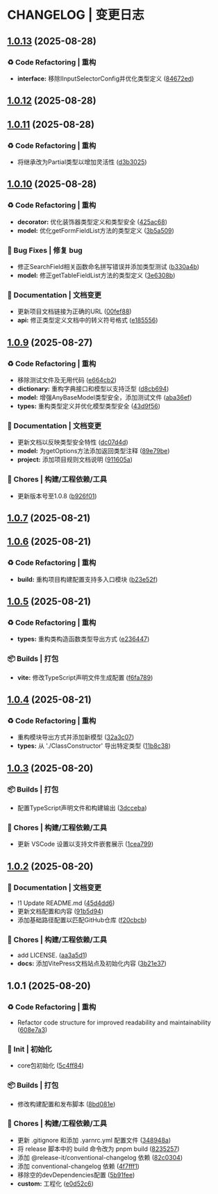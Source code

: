 # CHANGELOG | 变更日志

## [1.0.13](https://github.com/WuCheng-cn/AnyCore/compare/1.0.12...1.0.13) (2025-08-28)

### ♻️ Code Refactoring | 重构

* **interface:** 移除IInputSelectorConfig并优化类型定义 ([84672ed](https://github.com/WuCheng-cn/AnyCore/commit/84672edab0df8ecdd1c0d48f7940eec8d0f8f8c1))

## [1.0.12](https://github.com/WuCheng-cn/AnyCore/compare/1.0.11...1.0.12) (2025-08-28)

## [1.0.11](https://github.com/WuCheng-cn/AnyCore/compare/1.0.10...1.0.11) (2025-08-28)

### ♻️ Code Refactoring | 重构

* 将继承改为Partial类型以增加灵活性 ([d3b3025](https://github.com/WuCheng-cn/AnyCore/commit/d3b30256601b5c3400a04e788295963c54748718))

## [1.0.10](https://github.com/WuCheng-cn/AnyCore/compare/1.0.9...1.0.10) (2025-08-28)

### ♻️ Code Refactoring | 重构

* **decorator:** 优化装饰器类型定义和类型安全 ([425ac68](https://github.com/WuCheng-cn/AnyCore/commit/425ac684c7c6088de295a7a3317ac6e5f0f62c2b))
* **model:** 优化getFormFieldList方法的类型定义 ([3b5a509](https://github.com/WuCheng-cn/AnyCore/commit/3b5a509424673bbe69271a8f4d68f3ecef9dceb3))

### 🐛 Bug Fixes | 修复 bug

* 修正SearchField相关函数命名拼写错误并添加类型测试 ([b330a4b](https://github.com/WuCheng-cn/AnyCore/commit/b330a4b92c6cf9cd5e8b822335b47b76d21e547e))
* **model:** 修正getTableFieldList方法的类型定义 ([3e6308b](https://github.com/WuCheng-cn/AnyCore/commit/3e6308b0812a0772dc6bee275b2b9662f090baaf))

### 📝 Documentation | 文档变更

* 更新项目文档链接为正确的URL ([00fef88](https://github.com/WuCheng-cn/AnyCore/commit/00fef8819fc9beef09ace9ee8562cc951b1b5d50))
* **api:** 修正类型定义文档中的转义符号格式 ([e185556](https://github.com/WuCheng-cn/AnyCore/commit/e185556c02ae26df6a9c5d1e07315cab1237e30f))

## [1.0.9](https://github.com/WuCheng-cn/AnyCore/compare/1.0.7...1.0.9) (2025-08-27)

### ♻️ Code Refactoring | 重构

* 移除测试文件及无用代码 ([e664cb2](https://github.com/WuCheng-cn/AnyCore/commit/e664cb2a46f377cf7bba3556fc4f6a7b23240c45))
* **dictionary:** 重构字典接口和模型以支持泛型 ([d8cb694](https://github.com/WuCheng-cn/AnyCore/commit/d8cb6943ae88522a12447f759f1dd5b193659459))
* **model:** 增强AnyBaseModel类型安全，添加测试文件 ([aba36ef](https://github.com/WuCheng-cn/AnyCore/commit/aba36ef4f839c4aaad57c1174e4987cb5b7d3554))
* **types:** 重构类型定义并优化模型类型安全 ([43d9f56](https://github.com/WuCheng-cn/AnyCore/commit/43d9f56d3949cf27b196e30c87f719603317d1dd))

### 📝 Documentation | 文档变更

* 更新文档以反映类型安全特性 ([dc07d4d](https://github.com/WuCheng-cn/AnyCore/commit/dc07d4d72aaf307453a6de46f1b0178a23c0eafd))
* **model:** 为getOptions方法添加返回类型注释 ([89e79be](https://github.com/WuCheng-cn/AnyCore/commit/89e79beb554fdead9870164e1b6a1e249f678530))
* **project:** 添加项目规则文档说明 ([911605a](https://github.com/WuCheng-cn/AnyCore/commit/911605a66d9859c01507c601dceb6371ce7e48b2))

### 🚀 Chores | 构建/工程依赖/工具

* 更新版本号至1.0.8 ([b926f01](https://github.com/WuCheng-cn/AnyCore/commit/b926f016ec9535af006b32c39d5f8ebd906ee810))

## [1.0.7](https://github.com/WuCheng-cn/AnyCore/compare/1.0.6...1.0.7) (2025-08-21)

## [1.0.6](https://github.com/WuCheng-cn/AnyCore/compare/1.0.5...1.0.6) (2025-08-21)

### ♻️ Code Refactoring | 重构

* **build:** 重构项目构建配置支持多入口模块 ([b23e52f](https://github.com/WuCheng-cn/AnyCore/commit/b23e52f247d93687ab2df691eed387818c10f05b))

## [1.0.5](https://github.com/WuCheng-cn/AnyCore/compare/1.0.4...1.0.5) (2025-08-21)

### ♻️ Code Refactoring | 重构

* **types:** 重构类构造函数类型导出方式 ([e236447](https://github.com/WuCheng-cn/AnyCore/commit/e2364479229c74a299c21bb47ac36381f7b8ec5e))

### 📦️ Builds | 打包

* **vite:** 修改TypeScript声明文件生成配置 ([f6fa789](https://github.com/WuCheng-cn/AnyCore/commit/f6fa7897bb8c445800ef3d4a54c335166ffe2d4f))

## [1.0.4](https://github.com/WuCheng-cn/AnyCore/compare/1.0.3...1.0.4) (2025-08-21)

### ♻️ Code Refactoring | 重构

* 重构模块导出方式并添加新模型 ([32a3c07](https://github.com/WuCheng-cn/AnyCore/commit/32a3c0737fde554e78d17bd7b830629f3b3fbbe0))
* **types:** 从 './ClassConstructor' 导出特定类型 ([11b8c38](https://github.com/WuCheng-cn/AnyCore/commit/11b8c38669b85c5f9bcbffc10e4c304cd9b083d4))

## [1.0.3](https://github.com/WuCheng-cn/AnyCore/compare/1.0.2...1.0.3) (2025-08-20)

### 📦️ Builds | 打包

* 配置TypeScript声明文件和构建输出 ([3dcceba](https://github.com/WuCheng-cn/AnyCore/commit/3dcceba8c2163630325d0e953f786a17a533ca83))

### 🚀 Chores | 构建/工程依赖/工具

* 更新 VSCode 设置以支持文件嵌套展示 ([1cea799](https://github.com/WuCheng-cn/AnyCore/commit/1cea799050ada72641279fdd10d2a69c4f8bfc56))

## [1.0.2](https://github.com/WuCheng-cn/AnyCore/compare/1.0.1...1.0.2) (2025-08-20)

### 📝 Documentation | 文档变更

* !1 Update README.md ([45d4dd6](https://github.com/WuCheng-cn/AnyCore/commit/45d4dd64bf7010abb48a97a3aa2686396bf95d29))
* 更新文档配置和内容 ([91b5d94](https://github.com/WuCheng-cn/AnyCore/commit/91b5d94092e3dbbf21390e5ac908c45c7c1d90c8))
* 添加基础路径配置以匹配GitHub仓库 ([f20cbcb](https://github.com/WuCheng-cn/AnyCore/commit/f20cbcb6ad3f664fbf5dca163ddfc999f8077017))

### 🚀 Chores | 构建/工程依赖/工具

* add LICENSE. ([aa3a5d1](https://github.com/WuCheng-cn/AnyCore/commit/aa3a5d179665df5697609c2f94f3dd00fcf7ffd5))
* **docs:** 添加VitePress文档站点及初始化内容 ([3b21e37](https://github.com/WuCheng-cn/AnyCore/commit/3b21e37ba1da18da021568480e5726d6901648e4))

## 1.0.1 (2025-08-20)

### ♻️ Code Refactoring | 重构

* Refactor code structure for improved readability and maintainability ([608e7a3](https://gitee.com/aragakki_yui/any-core/commit/608e7a3d4d46bb52d4098d06c6f56e107c231b65))

### 🎉 Init | 初始化

* core包初始化 ([5c4ff84](https://gitee.com/aragakki_yui/any-core/commit/5c4ff84197711defb5831e1fdc491e79b5d89834))

### 📦️ Builds | 打包

* 修改构建配置和发布脚本 ([8bd081e](https://gitee.com/aragakki_yui/any-core/commit/8bd081ec700017d5332fbbad5d401a9cfd2935a5))

### 🚀 Chores | 构建/工程依赖/工具

* 更新 .gitignore 和添加 .yarnrc.yml 配置文件 ([348948a](https://gitee.com/aragakki_yui/any-core/commit/348948ad6067fa37bde17ac5ba0f0c7f35c878ec))
* 将 release 脚本中的 build 命令改为 pnpm build ([8235257](https://gitee.com/aragakki_yui/any-core/commit/82352578247743d51f5cfbcf50e060bfcc4269e5))
* 添加 @release-it/conventional-changelog 依赖 ([82c0304](https://gitee.com/aragakki_yui/any-core/commit/82c03046914ee954408292b5669f861b35ca442c))
* 添加 conventional-changelog 依赖 ([4f7fff1](https://gitee.com/aragakki_yui/any-core/commit/4f7fff100cd63ba4aa8a77ee3e144426013285da))
* 移除空的devDependencies配置 ([5b91fee](https://gitee.com/aragakki_yui/any-core/commit/5b91fee82575eb87f1966f215976fefd5093040a))
* **custom:** 工程化 ([e0d52c6](https://gitee.com/aragakki_yui/any-core/commit/e0d52c6c2f71818f7f42515a326f671db45b78bd))
